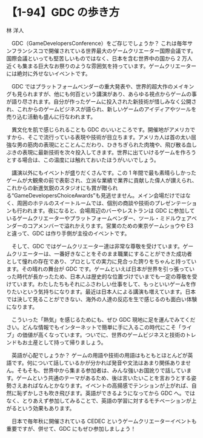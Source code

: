 # 【1-94】GDC の歩き方

<div class="author">林 洋人</div>

　GDC（GameDevelopersConference）をご存じでしょうか？ これは毎年サンフランシスコで開催されている世界最大のゲームクリエーター国際会議です。国際会議といっても堅苦しいものではなく、日本を含む世界中の国から 2 万人近くも集まる巨大なお祭りのような雰囲気を持っています。ゲームクリエーターには絶対に外せないイベントです。

　GDC ではプラットフォームベンダーの重大発表や、世界的超大作のメイキングも見られますが、他にも何百という講演があり、あらゆる視点からゲームの事が語り尽されます。自分が作ったゲームに投入された新技術が惜しみなく公開され、これからのゲームビジネスが語られ、新しいゲームのアイディアやツールを売り込む活動も盛んに行なわれます。

　異文化を肌で感じられることも GDC のいいところです。開催地がアメリカですから、そこで流行っている表現や技術が目立ちます。アメリカ人は首の太い屈強な男の筋肉の表現にとことんこだわり、ひきちぎられた肉塊や、飛び散る血しぶきの表現に最新技術を次々投入してきます。世界に出ていけるゲームを作ろうとする場合は、この温度には触れておいたほうがいいでしょう。

　講演以外にもイベントが盛りだくさんです。この 1 年間で最も素晴らしかったゲームが大観衆の前で表彰され、立派な業績で業界に貢献した偉人が讃えられ、これからの新進気鋭のスタジオにも賞が贈られる“GameDevelopersChoiceAwards”も見逃せません。メイン会場だけではなく、周囲のホテルのスイートルームでは、個別の商談や技術のプレゼンテーションも行われます。夜になると、会場周辺のバーやレストランは GDC に参加しているゲームクリエーターやプラットフォームベンダー、ツール・ミドルウェアベンダーのコアメンバーで溢れかえります。営業のための東京ゲームショウや E3 と違って、GDC は作り手側が主役のイベントです。

　そして、GDC ではゲームクリエーター達は非常な尊敬を受けています。ゲームクリエーターは、一番好きなことをそのまま職業にすることができた成功者として憧れの存在であり、プロとしての実力に見合った誇りをちゃんと持っています。その晴れの舞台が GDC です。ゲームといえば日本が世界を引っ張っていった時代が長かったため、日本人は歴史的な位置づけでいまでも一定の尊敬を受けています。わたしたちもそれにふさわしい仕事をして、もっといいゲームを作りたいという気持ちになります。最近は日本人による講演も増えています。日本では決して見ることができない、海外の人達の反応を生で感じるのも面白い体験になります。

　こういった「熱気」を感じるためにも、ぜひ GDC 現地に足を運んでみてください。どんな情報でもインターネットで簡単に手に入るこの時代にこそ「ライブ」の価値が高くなっています。ついでに、世界のゲームビジネスと技術のトレンドもお土産として持って帰りましょう。

　英語が心配でしょうか？ ゲームの用語や技術の用語はもともとほとんどが英語です。何について話しているかが分かれば発音や文法はあまり関係ありません。そもそも、世界中から集まる参加者は、みんな強いお国訛りで話しています。ゲームという共通のテーマがあるため、後は言いたいことを言おうとする姿勢さえあればなんとかなります。イベントの高揚感でテンションが上がれば、自然に恥ずかしさも吹き飛びます。英語ができるようになってから GDC へ。ではなく、とりあえず参加してみることで、英語の学習に対するモチベーションが上がるという効果もあります。

　日本で毎年秋に開催されている CEDEC というゲームクリエーターイベントも重要ですが、併せて、GDC にもぜひ参加しましょう！
